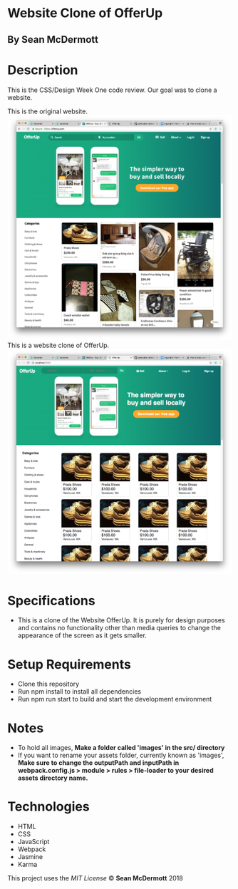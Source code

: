 # Website Clone of OfferUp

## By Sean McDermott

# Description
This is the CSS/Design Week One code review. Our goal was to clone a website.

This is the original website.
![Screenshot](img/Offer-up-original.png)
This is a website clone of OfferUp.
![Screenshot](img/Offer-up-clone.png)

# Specifications
* This is a clone of the Website OfferUp. It is purely for design purposes and contains no functionality other than media queries to change the appearance of the screen as it gets smaller.

# Setup Requirements
* Clone this repository
* Run npm install to install all dependencies
* Run npm run start to build and start the development environment

# Notes
* To hold all images, **Make a folder called 'images' in the src/ directory**
* If you want to rename your assets folder, currently known as 'images', **Make sure to change the outputPath and inputPath in webpack.config.js > module > rules > file-loader to your desired assets directory name.**

# Technologies
* HTML
* CSS
* JavaScript
* Webpack
* Jasmine
* Karma

This project uses the _MIT License_
&copy; **Sean McDermott** 2018
